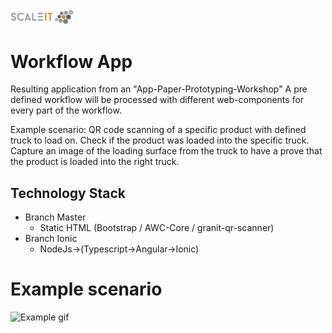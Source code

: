 <img src="https://raw.githubusercontent.com/ScaleIT-Org/media-ressources/master/logo/scaleit-logo.png" width="20%"/>

# Workflow App

Resulting application from an "App-Paper-Prototyping-Workshop"
A pre defined workflow will be processed with different web-components for every part of the workflow.

Example scenario: QR code scanning of a specific product with defined truck to load on. Check if the product was loaded into the specific truck. Capture an image of the loading surface from the truck to have a prove that the product is loaded into the right truck.

## Technology Stack

- Branch Master
	- Static HTML (Bootstrap / AWC-Core / granit-qr-scanner)
- Branch Ionic
	- NodeJs->(Typescript->Angular->Ionic)
	
# Example scenario
![Example gif](https://raw.githubusercontent.com/ScaleIT-Org/sapp-workflow-app/master/Resources/Store/example%20scenario/scenario.gif)
